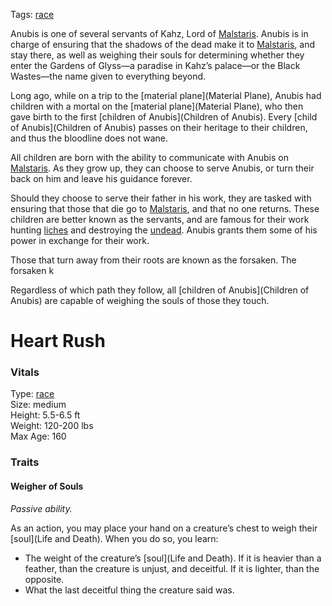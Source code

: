 Tags: [race](Races)

Anubis is one of several servants of Kahz, Lord of [Malstaris](Malstaris). Anubis is in charge of ensuring that the shadows of the dead make it to [Malstaris](Malstaris), and stay there, as well as weighing their souls for determining whether they enter the Gardens of Glyss—a paradise in Kahz’s palace—or the Black Wastes—the name given to everything beyond. 

Long ago, while on a trip to the [material plane](Material Plane), Anubis had children with a mortal on the [material plane](Material Plane), who then gave birth to the first [children of Anubis](Children of Anubis). Every [child of Anubis](Children of Anubis) passes on their heritage to their children, and thus the bloodline does not wane.

All children are born with the ability to communicate with Anubis on [Malstaris](Malstaris). As they grow up, they can choose to serve Anubis, or turn their back on him and leave his guidance forever. 

Should they choose to serve their father in his work, they are tasked with ensuring that those that die go to [Malstaris](Malstaris), and that no one returns. These children are better known as the servants, and are famous for their work hunting [liches](Liches) and destroying the [undead](Undead). Anubis grants them some of his power in exchange for their work.

Those that turn away from their roots are known as the forsaken. The forsaken k

Regardless of which path they follow, all [children of Anubis](Children of Anubis) are capable of weighing the souls of those they touch. 

# Heart Rush

### Vitals
Type: [race](Races)  
Size: medium  
Height: 5.5-6.5 ft  
Weight: 120-200 lbs  
Max Age: 160  

### Traits

#### Weigher of Souls
*Passive ability.*

As an action, you may place your hand on a creature’s chest to weigh their [soul](Life and Death). When you do so, you learn:

- The weight of the creature’s [soul](Life and Death). If it is heavier than a feather, than the creature is unjust, and deceitful. If it is lighter, than the opposite.
- What the last deceitful thing the creature said was.
